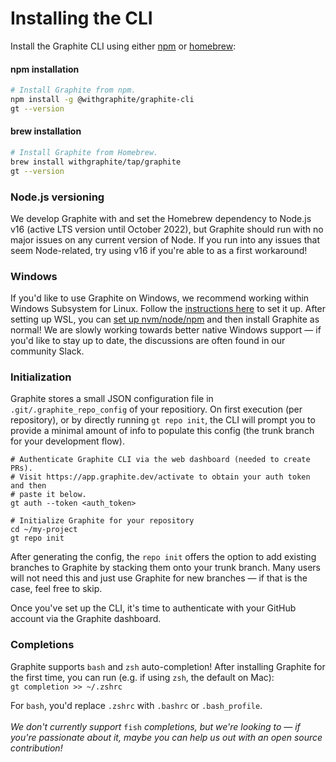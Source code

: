 # Installing the CLI

Install the Graphite CLI using either [npm](https://www.npmjs.com) or [homebrew](https://www.brew.sh):

#### **npm installation**&#x20;

```bash
# Install Graphite from npm.
npm install -g @withgraphite/graphite-cli
gt --version
```

#### **brew installation**

```bash
# Install Graphite from Homebrew.
brew install withgraphite/tap/graphite
gt --version
```

### Node.js versioning

We develop Graphite with and set the Homebrew dependency to Node.js v16 (active LTS version until October 2022), but Graphite should run with no major issues on any current version of Node.  If you run into any issues that seem Node-related, try using v16 if you're able to as a first workaround!

### **Windows**

If you'd like to use Graphite on Windows, we recommend working within Windows Subsystem for Linux.  Follow the [instructions here](https://docs.microsoft.com/en-us/windows/wsl/install) to set it up.  After setting up WSL, you can [set up nvm/node/npm](https://docs.microsoft.com/en-us/windows/dev-environment/javascript/nodejs-on-wsl) and then install Graphite as normal!  We are slowly working towards better native Windows support — if you'd like to stay up to date, the discussions are often found in our community Slack.

### **Initialization**

Graphite stores a small JSON configuration file in `.git/.graphite_repo_config` of your repositiory. On first execution (per repository), or by directly running `gt repo init`, the CLI will prompt you to provide a minimal amount of info to populate this config (the trunk branch for your development flow).

```
# Authenticate Graphite CLI via the web dashboard (needed to create PRs).
# Visit https://app.graphite.dev/activate to obtain your auth token and then
# paste it below.
gt auth --token <auth_token>

# Initialize Graphite for your repository
cd ~/my-project
gt repo init
```

After generating the config, the `repo init` offers the option to add existing branches to Graphite by stacking them onto your trunk branch.  Many users will not need this and just use Graphite for new branches — if that is the case, feel free to skip.

Once you've set up the CLI, it's time to authenticate with your GitHub account via the Graphite dashboard.

### Completions

Graphite supports `bash` and `zsh` auto-completion!  After installing Graphite for the first time, you can run (e.g. if using `zsh`, the default on Mac):\
`gt completion >> ~/.zshrc`

For `bash`, you'd replace `.zshrc` with `.bashrc` or `.bash_profile`.\
\
_We don't currently support_ `fish` _completions, but we're looking to — if you're passionate about it, maybe you can help us out with an open source contribution!_
